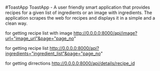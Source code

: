 #ToastApp
ToastApp - A user friendly smart application that provides recipes for a given list of ingredients or an image with ingredients. The application scrapes the web for recipes and displays it in a simple and a clean way.

for getting recipe list with image
http://0.0.0.0:8000/api/image?url="image_url"&page="page_no"

for getting recipe list
http://0.0.0.0:8000/api?ingredients="ingredient_list"&page="page_no"

for getting dirrections
http://0.0.0.0:8000/api/details/recipe_id
